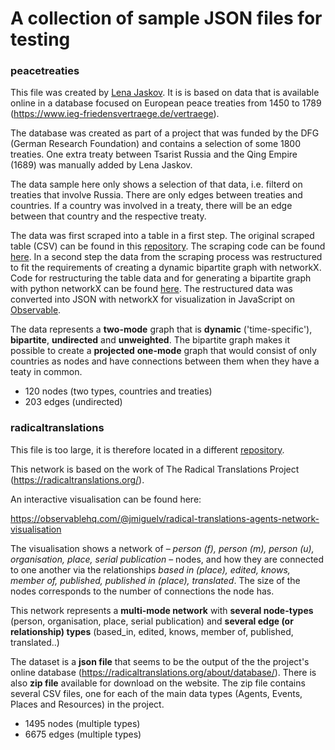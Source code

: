 # A collection of sample JSON files for testing


### peacetreaties
This file was created by [Lena Jaskov](https://github.com/yaslena). It is is based on data that is available online in a database focused on European peace treaties from 1450 to 1789 (https://www.ieg-friedensvertraege.de/vertraege).

The database was created as part of a project that was funded by the DFG (German Research Foundation) 
and contains a selection of some 1800 treaties. One extra treaty between Tsarist Russia and the Qing Empire (1689) was manually added by Lena Jaskov.

The data sample here only shows a selection of that data, i.e. filterd on treaties that involve Russia. 
There are only edges between treaties and countries. If a country was involved in a treaty, there will be an edge between that country and the respective treaty.

The data was first scraped into a table in a first step. The original scraped table (CSV) can be found in this [repository](https://github.com/DHARPA-Project/kiara_plugin.network_analysis/blob/develop/examples/data/treaties). The scraping code can be found [here](https://github.com/yaslena/WebScraping). 
In a second step the data from the scraping process was restructured to fit the requirements of creating a dynamic bipartite graph with networkX.
Code for restructuring the table data and for generating a bipartite graph with python networkX can be found [here](https://github.com/yaslena/NetworkAnalysis).
The restructured data was converted into JSON with networkX for visualization in JavaScript on [Observable](https://observablehq.com/@yaslena/dynamic-network-graph).

The data represents a **two-mode** graph that is **dynamic** ('time-specific'), **bipartite**, **undirected** and **unweighted**. The bipartite graph makes it possible to create a **projected** **one-mode** graph that would consist of only countries as nodes and have connections between them when they have a teaty in common.

- 120 nodes (two types, countries and treaties)
- 203 edges (undirected)

### radicaltranslations

This file is too large, it is therefore located in a different [repository](https://github.com/DHARPA-Project/kiara.examples/tree/main/examples/data/network_analysis/JSON).

This network is based on the work of The Radical Translations Project (https://radicaltranslations.org/).

An interactive visualisation can be found here:

https://observablehq.com/@jmiguelv/radical-translations-agents-network-visualisation

The visualisation shows a network of – *person (f), person (m), person (u), organisation, place, serial publication* – nodes, and how they are connected to one another via the relationships *based in (place), edited, knows, member of, published, published in (place), translated*. The size of the nodes corresponds to the number of connections the node has.

This network represents a **multi-mode network** with **several node-types** (person, organisation, place, serial publication) and **several edge (or relationship) types** (based_in, edited, knows, member of, published, translated..)

The dataset is a **json file** that seems to be the output of the the project's online database (https://radicaltranslations.org/about/database/). There is also **zip file** available for download on the website. The zip file contains several CSV files, one for each of the main data types (Agents, Events, Places and Resources) in the project.

- 1495 nodes (multiple types)
- 6675 edges (multiple types)

